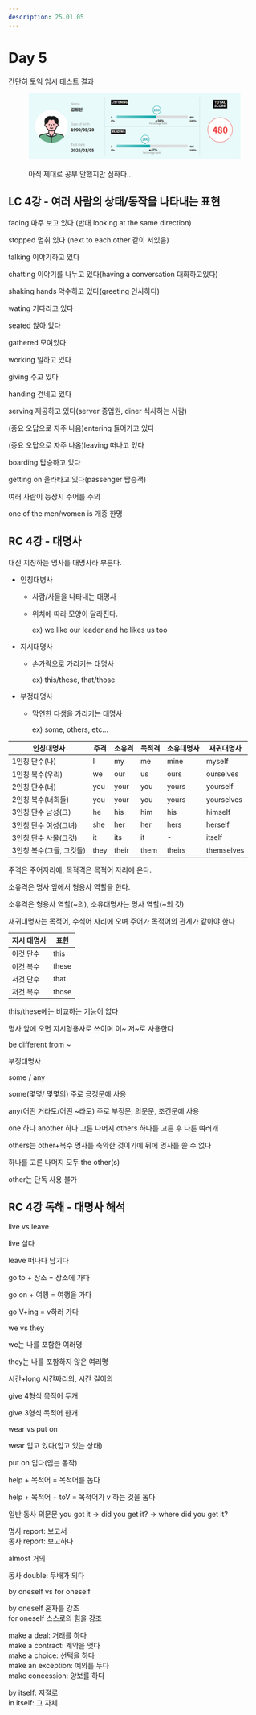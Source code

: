 ```yaml
---
description: 25.01.05
---
```


# Day 5

간단히 토익 임시 테스트 결과

<figure><img src="../../.gitbook/assets/image (60).png" alt=""><figcaption><p>아직 제대로 공부 안했지만 심하다...</p></figcaption></figure>

## LC 4강 - 여러 사람의 상태/동작을 나타내는 표현

facing 마주 보고 있다 (반대 looking at the same direction)

stopped 멈춰 있다 (next to each other 같이 서있음)

talking 이야기하고 있다

chatting 이야기를 나누고 있다(having a conversation 대화하고있다)

shaking hands 악수하고 있다(greeting 인사하다)

wating 기다리고 있다

seated 앉아 있다

gathered 모여있다

working 일하고 있다

giving 주고 있다

handing 건네고 있다

serving 제공하고 있다(server 종업원, diner 식사하는 사람)

(중요  오답으로 자주 나옴)entering 들어가고 있다

(중요  오답으로 자주 나옴)leaving 떠나고 있다

boarding 탑승하고 있다

getting on 올라타고 있다(passenger 탑승객)

여러 사람이 등장시 주어를 주의

one of the men/women is 개중 한명

## RC 4강 - 대명사

대신 지칭하는 명사를 대명사라 부른다.

* 인칭대병사
  * 사람/사물을 나타내는 대명사
  *   위치에 따라 모양이 달라진다.

      ex) we like our leader and he likes us too
* 지시대명사
  *   손가락으로 가리키는 대명사

      ex) this/these, that/those
* 부정대명사
  *   막연한 다생을 가리키는 대명사

      ex) some, others, etc...



| 인칭대명사           | 주격   | 소유격   | 목적격  | 소유대명사  | 재귀대명사      |
| --------------- | ---- | ----- | ---- | ------ | ---------- |
| 1인칭 단수(나)       | I    | my    | me   | mine   | myself     |
| 1인칭 복수(우리)      | we   | our   | us   | ours   | ourselves  |
| 2인칭 단수(너)       | you  | your  | you  | yours  | yourself   |
| 2인칭 복수(너희들)     | you  | your  | you  | yours  | yourselves |
| 3인칭 단수 남성(그)    | he   | his   | him  | his    | himself    |
| 3인칭 단수 여성(그녀)   | she  | her   | her  | hers   | herself    |
| 3인칭 단수 사물(그것)   | it   | its   | it   | -      | itself     |
| 3인칭 복수(그들, 그것들) | they | their | them | theirs | themselves |

주격은 주어자리에, 목적격은 목적어 자리에 온다.

소유격은 명사 앞에서 형용사 역할을 한다.

소유격은 형용사 역할(\~의), 소유대명사는 명사 역할(\~의 것)

재귀대명사는 목적어, 수식어 자리에 오며 주어가 목적어의 관계가 같아야 한다

| 지시 대명사 | 표현    |
| ------ | ----- |
| 이것 단수  | this  |
| 이것 복수  | these |
| 저것 단수  | that  |
| 저것 복수  | those |

this/these에는 비교하는 기능이 없다

명사 앞에 오면 지시형용사로 쓰이며 이\~ 저\~로 사용한다

be different from \~&#x20;

부정대명사

some / any

some(몇몇/ 몇몇의) 주로 긍정문에 사용

any(어떤 거라도/어떤 \~라도) 주로 부정문, 의문문, 조건문에 사용

one 하나 another 하나 고른 나머지 others 하나를 고른 후 다른 여러개

others는 other+복수 명사를 축약한 것이기에 뒤에 명사를 쓸 수 없다

하나를 고른 나머지 모두 the other(s)

other는 단독 사용 불가

## RC 4강 독해 - 대명사 해석

live vs leave

live 살다

leave 떠나다 남기다

go to + 장소 = 장소에 가다

go on + 여행 = 여행을 가다

go V+ing = v하러 가다

we vs they

we는 나를 포함한 여러명

they는 나를 포함하지 않은 여러명

시간+long 시간짜리의, 시간 길이의

give 4형식 목적어 두개

give 3형식 목적어 한개

wear vs put on

wear 입고 있다(입고 있는 상태)

put on 입다(입는 동작)

help + 목적어 = 목적어를 돕다

help + 목적어 + toV = 목적어가 v 하는 것을 돕다

일반 동사 의문문  you got it -> did you get it? -> where did you get it?

명사 report: 보고서\
동사 report: 보고하다

almost 거의

동사 double:  두배가 되다

by oneself vs for oneself

by oneself 혼자를 강조\
for oneself 스스로의 힘을 강조

make a deal: 거래를 하다\
make a contract: 계약을 맺다\
make a choice: 선택을 하다\
make an exception: 예외를 두다\
make concession: 양보를 하다

by itself: 저절로\
in itself: 그 자체
